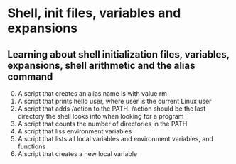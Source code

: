 # Shell, init files, variables and expansions
## Learning about shell initialization files, variables, expansions, shell arithmetic and the **alias** command
0. A script that creates an alias name ls with value rm
1. A script that prints hello user, where user is the current Linux user
2. A script that adds /action to the PATH. /action should be the last directory the shell looks into when looking for a program
3. A script that counts the number of directories in the PATH
4. A script that liss environment variables
5. A script that lists all local variables and environment variables, and functions
6. A script that creates a new local variable
